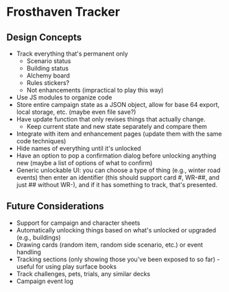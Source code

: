 # Frosthaven Tracker

## Design Concepts

* Track everything that's permanent only
    * Scenario status
    * Building status
    * Alchemy board
    * Rules stickers?
    * Not enhancements (impractical to play this way)
* Use JS modules to organize code
* Store entire campaign state as a JSON object, allow for base 64 export, local storage, etc. (maybe even file save?)
* Have update function that only revises things that actually change.
    * Keep current state and new state separately and compare them
* Integrate with item and enhancement pages (update them with the same code techniques)
* Hide names of everything until it's unlocked
* Have an option to pop a confirmation dialog before unlocking anything new (maybe a list of options of what to confirm)
* Generic unlockable UI: you can choose a type of thing (e.g., winter road events) then enter an identifier (this should support card #, WR-##, and just ## without WR-), and if it has something to track, that's presented.

## Future Considerations

* Support for campaign and character sheets
* Automatically unlocking things based on what's unlocked or upgraded (e.g., buildings)
* Drawing cards (random item, random side scenario, etc.) or event handling
* Tracking sections (only showing those you've been exposed to so far) - useful for using play surface books
* Track challenges, pets, trials, any similar decks
* Campaign event log
